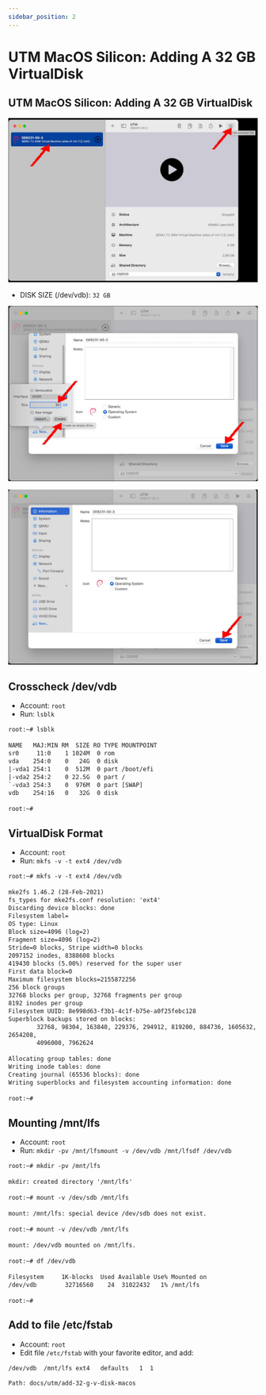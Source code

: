 ```yaml
---
sidebar_position: 2
---
```


# UTM MacOS Silicon: Adding A 32 GB VirtualDisk

## UTM MacOS Silicon: Adding A 32 GB VirtualDisk

![do23-010](/img/legacy/do23-010.jpg)

* DISK SIZE (/dev/vdb): `32 GB`

![do23-011](/img/legacy/do23-011.jpg)

![do23-012](/img/legacy/do23-012.jpg)

## Crosscheck /dev/vdb

* Account: `root`
* Run: `lsblk`

```
root:~# lsblk

NAME   MAJ:MIN RM  SIZE RO TYPE MOUNTPOINT
sr0     11:0    1 1024M  0 rom
vda    254:0    0   24G  0 disk
|-vda1 254:1    0  512M  0 part /boot/efi
|-vda2 254:2    0 22.5G  0 part /
`-vda3 254:3    0  976M  0 part [SWAP]
vdb    254:16   0   32G  0 disk

root:~#
```

## VirtualDisk Format

* Account: `root`
* Run: `mkfs -v -t ext4 /dev/vdb`

```
root:~# mkfs -v -t ext4 /dev/vdb

mke2fs 1.46.2 (28-Feb-2021)
fs_types for mke2fs.conf resolution: 'ext4'
Discarding device blocks: done
Filesystem label=
OS type: Linux
Block size=4096 (log=2)
Fragment size=4096 (log=2)
Stride=0 blocks, Stripe width=0 blocks
2097152 inodes, 8388608 blocks
419430 blocks (5.00%) reserved for the super user
First data block=0
Maximum filesystem blocks=2155872256
256 block groups
32768 blocks per group, 32768 fragments per group
8192 inodes per group
Filesystem UUID: 8e998d63-f3b1-4c1f-b75e-a0f25febc128
Superblock backups stored on blocks:
        32768, 98304, 163840, 229376, 294912, 819200, 884736, 1605632, 2654208,
        4096000, 7962624

Allocating group tables: done
Writing inode tables: done
Creating journal (65536 blocks): done
Writing superblocks and filesystem accounting information: done

root:~#
```

## Mounting /mnt/lfs

* Account: `root`
* Run: 
`mkdir -pv /mnt/lfsmount -v /dev/vdb /mnt/lfsdf /dev/vdb`

```
root:~# mkdir -pv /mnt/lfs

mkdir: created directory '/mnt/lfs'

root:~# mount -v /dev/sdb /mnt/lfs

mount: /mnt/lfs: special device /dev/sdb does not exist.

root:~# mount -v /dev/vdb /mnt/lfs

mount: /dev/vdb mounted on /mnt/lfs.

root:~# df /dev/vdb

Filesystem     1K-blocks  Used Available Use% Mounted on
/dev/vdb        32716560    24  31022432   1% /mnt/lfs

root:~#
```

## Add to file /etc/fstab

* Account: `root`
* Edit file `/etc/fstab` with your favorite editor, and add:

```
/dev/vdb  /mnt/lfs ext4   defaults   1  1
```

```
Path: docs/utm/add-32-g-v-disk-macos
```